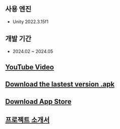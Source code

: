## 사용 엔진
- Unity 2022.3.15f1

## 개발 기간
- 2024.02 ~ 2024.05

## [YouTube Video](https://youtu.be/jscOmU-EWzI)

## [Download the lastest version .apk](https://github.com/CottonCandyGrape/BunnyBunny/releases/download/v.1.2.1/BunnyBunny_240705.apk)

## [Download App Store](https://apps.apple.com/ca/app/bunnybunny/id6504274647)

## [프로젝트 소개서](https://ccgrape.gitbook.io/cottoncandygrape/portfolio/game-bunnybunny)
